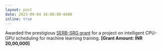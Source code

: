 ```yaml
---
layout: post
date: 2023-09-04 16:00:00-0400
inline: true
---
```


Awarded the prestigious <a href="https://www.serbonline.in/SERB/srg_Instructions?HomePage=New">SERB-SRG grant</a> for a project on intelligent CPU-GPU scheduling for machine learning training. <b>[Grant Amount: INR 20,00,000]</b>
